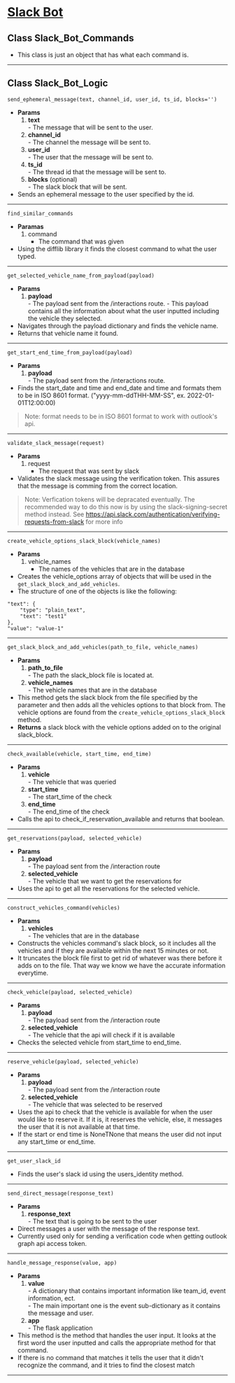 # [Slack Bot](../../app/slack_bot.py)  

## Class **Slack_Bot_Commands**  
- This class is just an object that has what each command is.  
---
## Class **Slack_Bot_Logic**
`send_ephemeral_message(text, channel_id, user_id, ts_id, blocks='')`
- **Params**  
    1. **text**  
      - The message that will be sent to the user.  
    2. **channel_id**  
      - The channel the message will be sent to.  
    3. **user_id**  
      - The user that the message will be sent to.  
    4. **ts_id**  
      - The thread id that the message will be sent to.  
    5. **blocks** (optional)  
      - The slack block that will be sent.  
- Sends an ephemeral message to the user specified by the id.  
---
`find_similar_commands`  
- **Paramas**  
    1. command  
        - The command that was given  
- Using the difflib library it finds the closest command to what the user typed.  
---  
`get_selected_vehicle_name_from_payload(payload)`  
- **Params**  
    1. **payload**  
      - The payload sent from the /interactions route. 
      - This payload contains all the information about what the user inputted including the vehicle they selected.  
- Navigates through the payload dictionary and finds the vehicle name.  
- Returns that vehicle name it found.  
---  
`get_start_end_time_from_payload(payload)`  
- **Params**  
    1. **payload**  
      - The payload sent from the /interactions route.  
- Finds the start_date and time and end_date and time and formats them to be in ISO 8601 format. ("yyyy-mm-ddTHH-MM-SS", ex. 2022-01-01T12:00:00)  
> Note: format needs to be in ISO 8601 format to work with outlook's api.  
---  
`validate_slack_message(request)`  
- **Params**  
    1. request  
        - The request that was sent by slack  
- Validates the slack message using the verification token. This assures that the message is comming from the correct location.  
> Note: Verfication tokens will be depracated eventually. The recommended way to do this now is by using the slack-signing-secret method instead. See https://api.slack.com/authentication/verifying-requests-from-slack for more info
---
`create_vehicle_options_slack_block(vehicle_names)`  
- **Params**  
    1. vehicle_names  
        - The names of the vehicles that are in the database
- Creates the vehicle_options array of objects that will be used in the `get_slack_block_and_add_vehicles`.  
- The structure of one of the objects is like the following:  
```
"text": {
    "type": "plain_text",
    "text": "test1"
},
"value": "value-1"
```
---
`get_slack_block_and_add_vehicles(path_to_file, vehicle_names)`  
- **Params**  
    1. **path_to_file**  
      - The path the slack_block file is located at.  
    2. **vehicle_names**  
      - The vehicle names that are in the database
- This method gets the slack block from the file specified by the parameter and then adds all the vehicles options to that block from. The vehicle options are found from the `create_vehicle_options_slack_block` method.  
- **Returns** a slack block with the vehicle options added on to the original slack_block. 
---  
`check_available(vehicle, start_time, end_time)`
- **Params**  
    1. **vehicle**  
      - The vehicle that was queried  
    2. **start_time**  
      - The start_time of the check  
    3. **end_time**  
      - The end_time of the check  
- Calls the api to check_if_reservation_available and returns that boolean.  
---  
`get_reservations(payload, selected_vehicle)`
- **Params**  
    1. **payload**  
      - The payload sent from the /interaction route 
    2. **selected_vehicle**  
      - The vehicle that we want to get the reservations for  
- Uses the api to get all the reservations for the selected vehicle.  
---
`construct_vehicles_command(vehicles)`  
- **Params**  
    1. **vehicles**  
      - The vehicles that are in the database
- Constructs the vehicles command's slack block, so it includes all the vehicles and if they are available within the next 15 minutes or not.  
- It truncates the block file first to get rid of whatever was there before it adds on to the file. That way we know we have the accurate information everytime.  
--- 
`check_vehicle(payload, selected_vehicle)`  
- **Params**  
    1. **payload**  
      - The payload sent from the /interaction route 
    2. **selected_vehicle**  
      - The vehicle that the api will check if it is available  
- Checks the selected vehicle from start_time to end_time.  
---  
`reserve_vehicle(payload, selected_vehicle)`  
- **Params**  
    1. **payload**  
      - The payload sent from the /interaction route 
    2. **selected_vehicle**  
      - The vehicle that was selected to be reserved  
- Uses the api to check that the vehicle is available for when the user would like to reserve it. If it is, it reserves the vehicle, else, it messages the user that it is not available at that time.  
- If the start or end time is NoneTNone that means the user did not input any start_time or end_time.  
---  
`get_user_slack_id`  
- Finds the user's slack id using the users_identity method.  
--- 
`send_direct_message(response_text)`  
- **Params**  
    1. **response_text**  
      - The text that is going to be sent to the user  
- Direct messages a user with the message of the response text.  
- Currently used only for sending a verification code when getting outlook graph api access token.  
---  
`handle_message_response(value, app)`  
- **Params**  
    1. **value**  
      - A dictionary that contains important information like team_id, event information, ect.  
      - The main important one is the event sub-dictionary as it contains the message and user.  
    2. **app**  
      - The flask application
- This method is the method that handles the user input. It looks at the first word the user inputted and calls the appropriate method for that command.  
- If there is no command that matches it tells the user that it didn't recognize the command, and it tries to find the closest match 
--- 